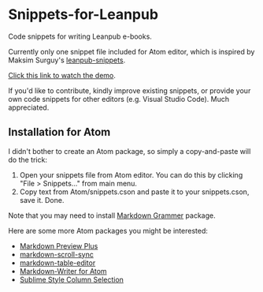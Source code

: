 # Snippets-for-Leanpub
Code snippets for writing Leanpub e-books.

Currently only one snippet file included for Atom editor, which is inspired by Maksim Surguy's [leanpub-snippets](https://github.com/msurguy/leanpub-snippets).

[Click this link to watch the demo](https://github.com/huanlin/Snippets-for-Leanpub/blob/master/Atom/snippets-demo.gif).

If you'd like to contribute, kindly improve existing snippets, or provide your own code snippets for other editors (e.g. Visual Studio Code). Much appreciated.

## Installation for Atom

I didn't bother to create an Atom package, so simply a copy-and-paste will do the trick:

1. Open your snippets file from Atom editor. You can do this by clicking "File > Snippets..." from main menu.
2. Copy text from Atom/snippets.cson and paste it to your snippets.cson, save it. Done.

Note that you may need to install [Markdown Grammer](https://atom.io/packages/language-markdown) package.

Here are some more Atom packages you might be interested:

 * [Markdown Preview Plus](https://atom.io/packages/markdown-preview-plus)
 * [markdown-scroll-sync](https://atom.io/packages/markdown-scroll-sync)
 * [markdown-table-editor](https://atom.io/packages/markdown-table-editor)
 * [Markdown-Writer for Atom](https://atom.io/packages/markdown-writer)
 * [Sublime Style Column Selection](https://atom.io/packages/Sublime-Style-Column-Selection)
